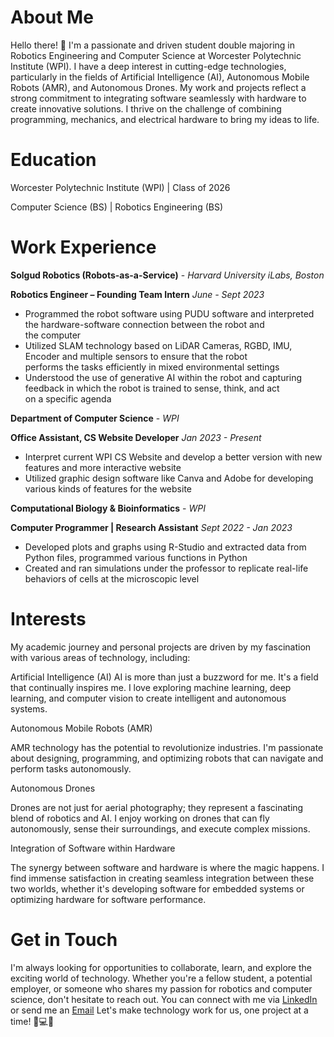 # About Me

Hello there! 👋 I'm a passionate and driven student double majoring in Robotics Engineering and Computer Science at 
Worcester Polytechnic Institute (WPI). I have a deep interest in cutting-edge technologies, particularly in the fields 
of Artificial Intelligence (AI), Autonomous Mobile Robots (AMR), and Autonomous Drones. My work and projects reflect a 
strong commitment to integrating software seamlessly with hardware to create innovative solutions. I thrive on the challenge of 
combining programming, mechanics, and electrical hardware to bring my ideas to life.

# Education
Worcester Polytechnic Institute (WPI) | Class of 2026 

Computer Science (BS) | Robotics Engineering (BS) 

# Work Experience 

**Solgud Robotics (Robots-as-a-Service)** - *Harvard University iLabs, Boston*

**Robotics Engineer – Founding Team Intern** *June - Sept 2023*


- Programmed the robot software using PUDU software and interpreted the hardware-software connection between the robot and   
the computer
- Utilized SLAM technology based on LiDAR Cameras, RGBD, IMU, Encoder and multiple sensors to ensure that the robot   
performs the tasks efficiently in mixed environmental settings
- Understood the use of generative AI within the robot and capturing feedback in which the robot is trained to sense, think, and act   
on a specific agenda


**Department of Computer Science** - *WPI*

**Office Assistant, CS Website Developer** *Jan 2023 - Present*

- Interpret current WPI CS Website and develop a better version with new features and more interactive website
- Utilized graphic design software like Canva and Adobe for developing various kinds of features for the website


**Computational Biology & Bioinformatics** - *WPI*

**Computer Programmer | Research Assistant** *Sept 2022 - Jan 2023*

- Developed plots and graphs using R-Studio and extracted data from Python files, programmed various functions in Python
- Created and ran simulations under the professor to replicate real-life behaviors of cells at the microscopic level


# Interests

My academic journey and personal projects are driven by my fascination with various areas of technology, including:

Artificial Intelligence (AI)
AI is more than just a buzzword for me. It's a field that continually inspires me. 
I love exploring machine learning, deep learning, and computer vision to create intelligent and autonomous systems.

Autonomous Mobile Robots (AMR)

AMR technology has the potential to revolutionize industries.
I'm passionate about designing, programming, and optimizing robots 
that can navigate and perform tasks autonomously.

Autonomous Drones

Drones are not just for aerial photography; they represent a 
fascinating blend of robotics and AI. I enjoy working on drones 
that can fly autonomously, sense their surroundings, and execute complex missions.

Integration of Software within Hardware

The synergy between software and hardware is where the magic happens. 
I find immense satisfaction in creating seamless integration between these two worlds, 
whether it's developing software for embedded systems or optimizing hardware for software performance.


# Get in Touch

I'm always looking for opportunities to collaborate, learn, and explore the exciting world of technology. 
Whether you're a fellow student, a potential employer, or someone who shares my passion for robotics and computer science, don't hesitate to reach out. 
You can connect with me via [LinkedIn](https://www.linkedin.com/in/vivek-reddy-kasireddy/) or send me an [Email](vivekkasireddyr@gmail.com)
Let's make technology work for us, one project at a time! 🤖💻🚀
